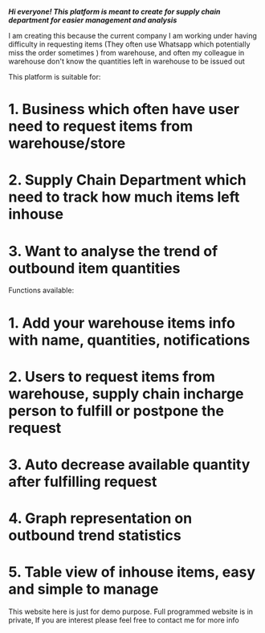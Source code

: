 ***Hi everyone! This platform is meant to create for supply chain department for easier management and analysis***

I am creating this because the current company I am working under having difficulty in requesting items (They often use Whatsapp which potentially miss the order sometimes ) from warehouse, and often my colleague in warehouse don't know the quantities left in warehouse to be issued out

This platform is suitable for: 
# 1. Business which often have user need to request items from warehouse/store
# 2. Supply Chain Department which need to track how much items left inhouse
# 3. Want to analyse the trend of outbound item quantities

Functions available:
# 1. Add your warehouse items info with name, quantities, notifications
# 2. Users to request items from warehouse, supply chain incharge person to fulfill or postpone the request
# 3. Auto decrease available quantity after fulfilling request
# 4. Graph representation on outbound trend statistics
# 5. Table view of inhouse items, easy and simple to manage


This website here is just for demo purpose. Full programmed website is in private, If you are interest please feel free to contact me for more info